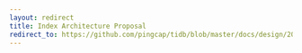 ```yaml
---
layout: redirect
title: Index Architecture Proposal
redirect_to: https://github.com/pingcap/tidb/blob/master/docs/design/2024-07-12-support-vector-index.md
---
```

